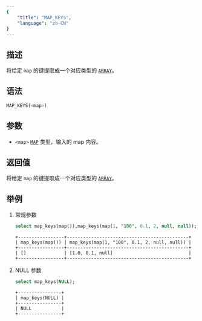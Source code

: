 ```yaml
---
{
    "title": "MAP_KEYS",
    "language": "zh-CN"
}
---
```


## 描述

将给定 `map` 的键提取成一个对应类型的 [`ARRAY`](../../../basic-element/sql-data-types/semi-structured/ARRAY.md)。

## 语法

```sql
MAP_KEYS(<map>)
```

## 参数
- `<map>` [`MAP`](../../../basic-element/sql-data-types/semi-structured/MAP.md) 类型，输入的 map 内容。

## 返回值
将给定 `map` 的键提取成一个对应类型的 [`ARRAY`](../../../basic-element/sql-data-types/semi-structured/ARRAY.md)。

## 举例
1. 常规参数
    ```sql
    select map_keys(map()),map_keys(map(1, "100", 0.1, 2, null, null));
    ```
    ```text
    +-----------------+---------------------------------------------+
    | map_keys(map()) | map_keys(map(1, "100", 0.1, 2, null, null)) |
    +-----------------+---------------------------------------------+
    | []              | [1.0, 0.1, null]                            |
    +-----------------+---------------------------------------------+
    ```
2. NULL 参数
    ```sql
    select map_keys(NULL);
    ```
    ```text
    +----------------+
    | map_keys(NULL) |
    +----------------+
    | NULL           |
    +----------------+
    ```